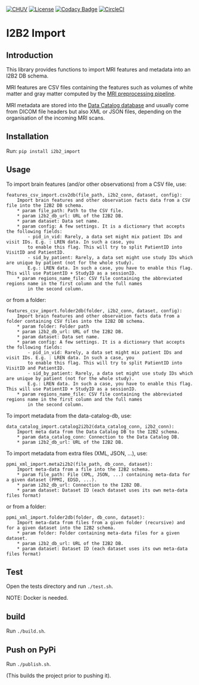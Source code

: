 [![CHUV](https://img.shields.io/badge/CHUV-LREN-AF4C64.svg)](https://www.unil.ch/lren/en/home.html) [![License](https://img.shields.io/badge/license-Apache--2.0-blue.svg)](https://github.com/LREN-CHUV/i2b2-import/blob/master/LICENSE) [![Codacy Badge](https://api.codacy.com/project/badge/Grade/f9c92a26fc2142579d3d2109e16bc606)](https://www.codacy.com/app/hbp-mip/i2b2-import?utm_source=github.com&amp;utm_medium=referral&amp;utm_content=LREN-CHUV/i2b2-import&amp;utm_campaign=Badge_Grade) [![CircleCI](https://circleci.com/gh/LREN-CHUV/i2b2-import.svg?style=svg)](https://circleci.com/gh/LREN-CHUV/i2b2-import)

# I2B2 Import

## Introduction

This library provides functions to import MRI features and metadata into an I2B2 DB schema.

MRI features are CSV files containing the features such as volumes of white matter and gray matter computed by the [MRI preprocessing pipeline](https://github.com/HBPMedical/mri-preprocessing-pipeline).

MRI metadata are stored into the [Data Catalog database](https://github.com/HBPMedical/data-catalog-setup) and usually come from DICOM file headers but also XML or JSON files, depending on the organisation of the incoming MRI scans.

## Installation

Run: `pip install i2b2_import`

## Usage

To import brain features (and/or other observations) from a CSV file, use:
```
features_csv_import.csv2db(file_path, i2b2_conn, dataset, config):
    Import brain features and other observation facts data from a CSV file into the I2B2 DB schema.
    * param file_path: Path to the CSV file.
    * param i2b2_db_url: URL of the I2B2 DB.
    * param dataset: Data set name.
    * param config: A few settings. It is a dictionary that accepts the following fields:
        - pid_in_vid: Rarely, a data set might mix patient IDs and visit IDs. E.g. : LREN data. In such a case, you
        to enable this flag. This will try to split PatientID into VisitID and PatientID.
        - sid_by_patient: Rarely, a data set might use study IDs which are unique by patient (not for the whole study).
        E.g.: LREN data. In such a case, you have to enable this flag. This will use PatientID + StudyID as a sessionID.
    * param regions_name_file: CSV file containing the abbreviated regions name in the first column and the full names
        in the second column.
```

or from a folder:

```
features_csv_import.folder2db(folder, i2b2_conn, dataset, config):
    Import brain features and other observation facts data from a folder containing CSV files into the I2B2 DB schema.
    * param folder: Folder path
    * param i2b2_db_url: URL of the I2B2 DB.
    * param dataset: Data set name.
    * param config: A few settings. It is a dictionary that accepts the following fields:
        - pid_in_vid: Rarely, a data set might mix patient IDs and visit IDs. E.g. : LREN data. In such a case, you
        to enable this flag. This will try to split PatientID into VisitID and PatientID.
        - sid_by_patient: Rarely, a data set might use study IDs which are unique by patient (not for the whole study).
        E.g.: LREN data. In such a case, you have to enable this flag. This will use PatientID + StudyID as a sessionID.
    * param regions_name_file: CSV file containing the abbreviated regions name in the first column and the full names
        in the second column.
```

To import metadata from the data-catalog-db, use:
```
data_catalog_import.catalog2i2b2(data_catalog_conn, i2b2_conn):
    Import meta data from the Data Catalog DB to the I2B2 schema.
    * param data_catalog_conn: Connection to the Data Catalog DB.
    * param i2b2_db_url: URL of the I2B2 DB.
```

To import metadata from extra files (XML, JSON, ...), use:
```
ppmi_xml_import.meta2i2b2(file_path, db_conn, dataset):
    Import meta-data from a file into the I2B2 schema.
    * param file_path: File (XML, JSON, ...) containing meta-data for a given dataset (PPMI, EDSD, ...).
    * param i2b2_db_url: Connection to the I2B2 DB.
    * param dataset: Dataset ID (each dataset uses its own meta-data files format)
```

or from a folder:

```
ppmi_xml_import.folder2db(folder, db_conn, dataset):
    Import meta-data from files from a given folder (recursive) and for a given dataset into the I2B2 schema.
    * param folder: Folder containing meta-data files for a given dataset.
    * param i2b2_db_url: URL of the I2B2 DB.
    * param dataset: Dataset ID (each dataset uses its own meta-data files format)
```


## Test

Open the tests directory and run `./test.sh`.

NOTE: Docker is needed.


## build

Run `./build.sh`.


## Push on PyPi

Run `./publish.sh`.

(This builds the project prior to pushing it).
